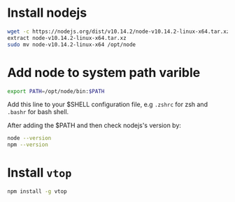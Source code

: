 # Install nodejs

```bash
wget -c https://nodejs.org/dist/v10.14.2/node-v10.14.2-linux-x64.tar.xz
extract node-v10.14.2-linux-x64.tar.xz
sudo mv node-v10.14.2-linux-x64 /opt/node
```

# Add node to system path varible

```bash
export PATH=/opt/node/bin:$PATH
```

Add this line to your $SHELL configuration file, e.g `.zshrc` for zsh and `.bashr` for bash shell.

After adding the $PATH and then check nodejs's version by:

```bash
node --version
npm --version
```


# Install `vtop`

```bash
npm install -g vtop
```

